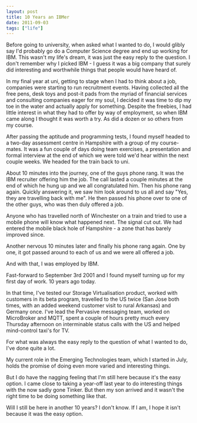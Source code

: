 ```yaml
---
layout: post
title: 10 Years an IBMer
date: 2011-09-03
tags: ["life"]
---
```


Before going to university, when asked what I wanted to do, I would glibly say I'd probably go do a Computer Science degree and end up working for IBM. This wasn't my life's dream, it was just the easy reply to the question. I don't remember why I picked IBM - I guess it was a big company that surely did interesting and worthwhile things that people would have heard of.

In my final year at uni, getting to stage when I had to think about a job, companies were starting to run recruitment events. Having collected all the free pens, desk toys and post-it pads from the myriad of financial services and consulting companies eager for my soul, I decided it was time to dip my toe in the water and actually apply for something. Despite the freebies, I had little interest in what they had to offer by way of employment, so when IBM came along I thought it was worth a try. As did a dozen or so others from my course.

After passing the aptitude and programming tests, I found myself headed to a two-day assessment centre in Hampshire with a group of my course-mates. It was a fun couple of days doing team exercises, a presentation and formal interview at the end of which we were told we'd hear within the next couple weeks. We headed for the train back to uni.

About 10 minutes into the journey, one of the guys phone rang. It was the IBM recruiter offering him the job. The call lasted a couple minutes at the end of which he hung up and we all congratulated him. Then his phone rang again. Quickly answering it, we saw him look around to us all and say "Yes, they are travelling back with me". He then passed his phone over to one of the other guys, who was then duly offered a job.

Anyone who has travelled north of Winchester on a train and tried to use a mobile phone will know what happened next. The signal cut out. We had entered the mobile black hole of Hampshire - a zone that has barely improved since.

Another nervous 10 minutes later and finally his phone rang again. One by one, it got passed around to each of us and we were all offered a job.

And with that, I was employed by IBM. 

Fast-forward to September 3rd 2001 and I found myself turning up for my first day of work. 10 years ago today.

In that time, I've tested our Storage Virtualisation product, worked with customers in its beta program, travelled to the US twice (San Jose both times, with an added weekend customer visit to rural Arkansas) and Germany once. I've lead the Pervasive messaging team, worked on MicroBroker and MQTT, spent a couple of hours pretty much every Thursday afternoon on interminable status calls with the US and helped mind-control taxi's for TV.

For what was always the easy reply to the question of what I wanted to do, I've done quite a lot.

My current role in the Emerging Technologies team, which I started in July, holds the promise of doing even more varied and interesting things.

But I do have the nagging feeling that I'm still here because it's the easy option. I came close to taking a year-off last year to do interesting things with the now sadly gone Tinker. But then my son arrived and it wasn't the right time to be doing something like that.

Will I still be here in another 10 years? I don't know. If I am, I hope it isn't because it was the easy option.